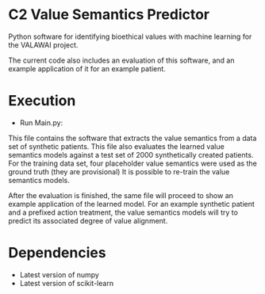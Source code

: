 # C2 Value Semantics Predictor

Python software for identifying bioethical values with machine learning for the VALAWAI project.

The current code also includes an evaluation of this software, and an example application of it for an example patient.


# Execution

- Run Main.py:

This file contains the software that extracts the value semantics from a data set of synthetic patients.
This file also evaluates the learned value semantics models against a test set of 2000 synthetically created patients.
For the training data set, four placeholder value semantics were used as the ground truth (they are provisional)
It is possible to re-train the value semantics models.

After the evaluation is finished, the same file will proceed to show an example application of the learned model.
For an example synthetic patient and a prefixed action treatment, the value semantics models will try to predict its associated degree of value alignment.


# Dependencies

- Latest version of numpy
- Latest version of scikit-learn
